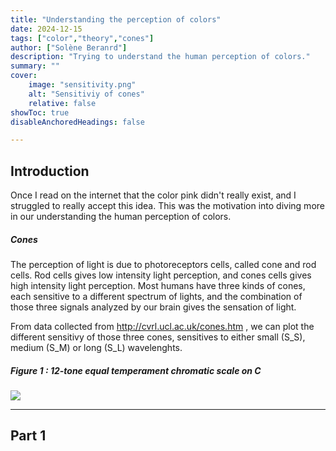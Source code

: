 ```yaml
---
title: "Understanding the perception of colors" 
date: 2024-12-15
tags: ["color","theory","cones"]
author: ["Solène Beranrd"]
description: "Trying to understand the human perception of colors." 
summary: "" 
cover:
    image: "sensitivity.png"
    alt: "Sensitiviy of cones"
    relative: false
showToc: true
disableAnchoredHeadings: false

---
```


## Introduction

Once I read on the internet that the color pink didn't really exist, and I struggled to really accept this idea. This was the motivation into diving more in our understanding the human perception of colors. 

##### Cones 

The perception of light is due to photoreceptors cells, called cone and rod cells. Rod cells gives low intensity light perception, and cones cells gives high intensity light perception. Most humans have three kinds of cones, each sensitive to a different spectrum of lights, and the combination of those three signals analyzed by our brain gives the sensation of light.

From data collected from http://cvrl.ucl.ac.uk/cones.htm , we can plot the different sensitivy of those three cones, sensitives to either small (S_S), medium (S_M) or long (S_L) wavelenghts.

##### Figure 1 : 12-tone equal temperament chromatic scale on C
![](sensitivy.png)


---

## Part 1
